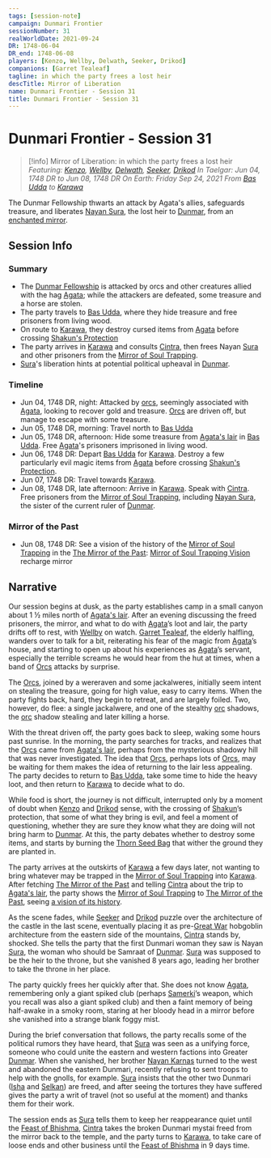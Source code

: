 ```yaml
---
tags: [session-note]
campaign: Dunmari Frontier
sessionNumber: 31
realWorldDate: 2021-09-24
DR: 1748-06-04
DR_end: 1748-06-08
players: [Kenzo, Wellby, Delwath, Seeker, Drikod]
companions: [Garret Tealeaf]
tagline: in which the party frees a lost heir
descTitle: Mirror of Liberation
name: Dunmari Frontier - Session 31
title: Dunmari Frontier - Session 31
---
```

# Dunmari Frontier - Session 31

>[!info] Mirror of Liberation: in which the party frees a lost heir
> *Featuring: [Kenzo](<../../../people/pcs/dunmar-fellowship/kenzo.md>), [Wellby](<../../../people/pcs/dunmar-fellowship/wellby.md>), [Delwath](<../../../people/pcs/dunmar-fellowship/delwath.md>), [Seeker](<../../../people/pcs/dunmar-fellowship/seeker.md>), [Drikod](<../../../people/pcs/dunmar-fellowship/guests/drikod.md>)*
> *In Taelgar: Jun 04, 1748 DR to Jun 08, 1748 DR*
> *On Earth: Friday Sep 24, 2021*
> *From [Bas Udda](<../../../gazetteer/greater-dunmar/realms/dunmar/eastern-dunmar/bas-udda.md>) to [Karawa](<../../../gazetteer/greater-dunmar/realms/dunmar/eastern-dunmar/karawa.md>)*

The Dunmar Fellowship thwarts an attack by Agata's allies, safeguards treasure, and liberates [Nayan Sura](<../../../people/dunmari/sura.md>), the lost heir to [Dunmar](<../../../gazetteer/greater-dunmar/realms/dunmar/dunmar.md>), from an [enchanted mirror](<../treasure/treasure-from-agata/mirror-of-soul-trapping.md>).

## Session Info
### Summary
- The [Dunmar Fellowship](<../../../people/pcs/dunmar-fellowship/dunmar-fellowship.md>) is attacked by orcs and other creatures allied with the hag [Agata](<../../../people/fey/agata.md>); while the attackers are defeated, some treasure and a horse are stolen.
- The party travels to [Bas Udda](<../../../gazetteer/greater-dunmar/realms/dunmar/eastern-dunmar/bas-udda.md>), where they hide treasure and free prisoners from living wood.
- On route to [Karawa](<../../../gazetteer/greater-dunmar/realms/dunmar/eastern-dunmar/karawa.md>), they destroy cursed items from [Agata](<../../../people/fey/agata.md>) before crossing [Shakun's Protection](<../../../cosmology/religions/five-siblings/shakun-s-protection.md>)
- The party arrives in [Karawa](<../../../gazetteer/greater-dunmar/realms/dunmar/eastern-dunmar/karawa.md>) and consults [Cintra](<../../../people/dunmari/cintra.md>), then frees Nayan [Sura](<../../../people/dunmari/sura.md>) and other prisoners from the [Mirror of Soul Trapping](<../treasure/treasure-from-agata/mirror-of-soul-trapping.md>).
- [Sura](<../../../people/dunmari/sura.md>)'s liberation hints at potential political upheaval in [Dunmar](<../../../gazetteer/greater-dunmar/realms/dunmar/dunmar.md>).

### Timeline
- Jun 04, 1748 DR, night: Attacked by [orcs](<../../../species/children-of-the-embodied-gods/orcs/orcs.md>), seemingly associated with [Agata](<../../../people/fey/agata.md>), looking to recover gold and treasure. [Orcs](<../../../species/children-of-the-embodied-gods/orcs/orcs.md>) are driven off, but manage to escape with some treasure.
- Jun 05, 1748 DR, morning: Travel north to [Bas Udda](<../../../gazetteer/greater-dunmar/realms/dunmar/eastern-dunmar/bas-udda.md>)
- Jun 05, 1748 DR, afternoon: Hide some treasure from [Agata's lair](<../../../gazetteer/greater-dunmar/dunmari-basin/agata-s-lair.md>) in [Bas Udda](<../../../gazetteer/greater-dunmar/realms/dunmar/eastern-dunmar/bas-udda.md>). Free [Agata](<../../../people/fey/agata.md>)'s prisoners imprisoned in living wood. 
- Jun 06, 1748 DR: Depart [Bas Udda](<../../../gazetteer/greater-dunmar/realms/dunmar/eastern-dunmar/bas-udda.md>) for [Karawa](<../../../gazetteer/greater-dunmar/realms/dunmar/eastern-dunmar/karawa.md>). Destroy a few particularly evil magic items from [Agata](<../../../people/fey/agata.md>) before crossing [Shakun's Protection](<../../../cosmology/religions/five-siblings/shakun-s-protection.md>).
- Jun 07, 1748 DR: Travel towards [Karawa](<../../../gazetteer/greater-dunmar/realms/dunmar/eastern-dunmar/karawa.md>).
- Jun 08, 1748 DR, late afternoon: Arrive in [Karawa](<../../../gazetteer/greater-dunmar/realms/dunmar/eastern-dunmar/karawa.md>). Speak with [Cintra](<../../../people/dunmari/cintra.md>). Free prisoners from the [Mirror of Soul Trapping](<../treasure/treasure-from-agata/mirror-of-soul-trapping.md>), including [Nayan Sura](<../../../people/dunmari/sura.md>), the sister of the current ruler of [Dunmar](<../../../gazetteer/greater-dunmar/realms/dunmar/dunmar.md>). 

### Mirror of the Past
- Jun 08, 1748 DR: See a vision of the history of the [Mirror of Soul Trapping](<../treasure/treasure-from-agata/mirror-of-soul-trapping.md>) in the [The Mirror of the Past](<../treasure/treasure-from-stormcaller-tower/the-mirror-of-the-past.md>): [Mirror of Soul Trapping Vision](<../mirror-visions/mirror-of-soul-trapping-vision.md>) recharge mirror

## Narrative
Our session begins at dusk, as the party establishes camp in a small canyon about 1 ½ miles north of [Agata's lair](<../../../gazetteer/greater-dunmar/dunmari-basin/agata-s-lair.md>). After an evening discussing the freed prisoners, the mirror, and what to do with [Agata](<../../../people/fey/agata.md>)’s loot and lair, the party drifts off to rest, with [Wellby](<../../../people/pcs/dunmar-fellowship/wellby.md>) on watch. [Garret Tealeaf](<../../../people/halflings/garret-tealeaf.md>), the elderly halfling, wanders over to talk for a bit, reiterating his fear of the magic from [Agata](<../../../people/fey/agata.md>)’s house, and starting to open up about his experiences as [Agata](<../../../people/fey/agata.md>)’s servant, especially the terrible screams he would hear from the hut at times, when a band of [Orcs](<../../../species/children-of-the-embodied-gods/orcs/orcs.md>) attacks by surprise.

The [Orcs](<../../../species/children-of-the-embodied-gods/orcs/orcs.md>), joined by a wereraven and some jackalweres, initially seem intent on stealing the treasure, going for high value, easy to carry items. When the party fights back, hard, they begin to retreat, and are largely foiled. Two, however, do flee: a single jackalwere, and one of the stealthy [orc](<../../../species/children-of-the-embodied-gods/orcs/orcs.md>) shadows, the [orc](<../../../species/children-of-the-embodied-gods/orcs/orcs.md>) shadow stealing and later killing a horse. 

With the threat driven off, the party goes back to sleep, waking some hours past sunrise. In the morning, the party searches for tracks, and realizes that the [Orcs](<../../../species/children-of-the-embodied-gods/orcs/orcs.md>) came from [Agata's lair](<../../../gazetteer/greater-dunmar/dunmari-basin/agata-s-lair.md>), perhaps from the mysterious shadowy hill that was never investigated. The idea that [Orcs](<../../../species/children-of-the-embodied-gods/orcs/orcs.md>), perhaps lots of [Orcs](<../../../species/children-of-the-embodied-gods/orcs/orcs.md>), may be waiting for them makes the idea of returning to the lair less appealing. The party decides to return to [Bas Udda](<../../../gazetteer/greater-dunmar/realms/dunmar/eastern-dunmar/bas-udda.md>), take some time to hide the heavy loot, and then return to [Karawa](<../../../gazetteer/greater-dunmar/realms/dunmar/eastern-dunmar/karawa.md>) to decide what to do.

While food is short, the journey is not difficult, interrupted only by a moment of doubt when [Kenzo](<../../../people/pcs/dunmar-fellowship/kenzo.md>) and [Drikod](<../../../people/pcs/dunmar-fellowship/guests/drikod.md>) sense, with the crossing of [Shakun](<../../../cosmology/gods/incorporeal-gods/dunmari/shakun.md>)’s protection, that some of what they bring is evil, and feel a moment of questioning, whether they are sure they know what they are doing will not bring harm to [Dunmar](<../../../gazetteer/greater-dunmar/realms/dunmar/dunmar.md>). At this, the party debates whether to destroy some items, and starts by burning the [Thorn Seed Bag](<../treasure/treasure-from-agata/thorn-seed-bag.md>) that wither the ground they are planted in.

The party arrives at the outskirts of [Karawa](<../../../gazetteer/greater-dunmar/realms/dunmar/eastern-dunmar/karawa.md>) a few days later, not wanting to bring whatever may be trapped in the [Mirror of Soul Trapping](<../treasure/treasure-from-agata/mirror-of-soul-trapping.md>) into [Karawa](<../../../gazetteer/greater-dunmar/realms/dunmar/eastern-dunmar/karawa.md>). After fetching [The Mirror of the Past](<../treasure/treasure-from-stormcaller-tower/the-mirror-of-the-past.md>) and telling [Cintra](<../../../people/dunmari/cintra.md>) about the trip to [Agata's lair](<../../../gazetteer/greater-dunmar/dunmari-basin/agata-s-lair.md>), the party shows the [Mirror of Soul Trapping](<../treasure/treasure-from-agata/mirror-of-soul-trapping.md>) to [The Mirror of the Past](<../treasure/treasure-from-stormcaller-tower/the-mirror-of-the-past.md>), seeing [a vision of its history](<../mirror-visions/mirror-of-soul-trapping-vision.md>).

As the scene fades, while [Seeker](<../../../people/pcs/dunmar-fellowship/seeker.md>) and [Drikod](<../../../people/pcs/dunmar-fellowship/guests/drikod.md>) puzzle over the architecture of the castle in the last scene, eventually placing it as pre-[Great War](<../../../events/1500s/great-war.md>) hobgoblin architecture from the eastern side of the mountains, [Cintra](<../../../people/dunmari/cintra.md>) stands by, shocked. She tells the party that the first Dunmari woman they saw is Nayan [Sura](<../../../people/dunmari/sura.md>), the woman who should be Samraat of [Dunmar](<../../../gazetteer/greater-dunmar/realms/dunmar/dunmar.md>). [Sura](<../../../people/dunmari/sura.md>) was supposed to be the heir to the throne, but she vanished 8 years ago, leading her brother to take the throne in her place. 

The party quickly frees her quickly after that. She does not know [Agata](<../../../people/fey/agata.md>), remembering only a giant spiked club (perhaps [Samerki](<../../../people/other-nonhumans/samerki.md>)’s weapon, which you recall was also a giant spiked club) and then a faint memory of being half-awake in a smoky room, staring at her bloody head in a mirror before she vanished into a strange blank foggy mist. 

During the brief conversation that follows, the party recalls some of the political rumors they have heard, that [Sura](<../../../people/dunmari/sura.md>) was seen as a unifying force, someone who could unite the eastern and western factions into Greater [Dunmar](<../../../gazetteer/greater-dunmar/realms/dunmar/dunmar.md>). When she vanished, her brother [Nayan Karnas](<../../../people/dunmari/nayan-karnas.md>) turned to the west and abandoned the eastern Dunmari, recently refusing to sent troops to help with the gnolls, for example. [Sura](<../../../people/dunmari/sura.md>) insists that the other two Dunmari ([Isha](<../../../people/dunmari/isha.md>) and [Selkan](<../../../people/dunmari/selkan.md>)) are freed, and after seeing the tortures they have suffered gives the party a writ of travel (not so useful at the moment) and thanks them for their work. 

The session ends as [Sura](<../../../people/dunmari/sura.md>) tells them to keep her reappearance quiet until the [Feast of Bhishma](<../../../time/holidays-and-festivals/dunmari-festivals/feast-of-bhishma.md>), [Cintra](<../../../people/dunmari/cintra.md>) takes the broken Dunmari mystai freed from the mirror back to the temple, and the party turns to [Karawa](<../../../gazetteer/greater-dunmar/realms/dunmar/eastern-dunmar/karawa.md>), to take care of loose ends and other business until the [Feast of Bhishma](<../../../time/holidays-and-festivals/dunmari-festivals/feast-of-bhishma.md>) in 9 days time. 